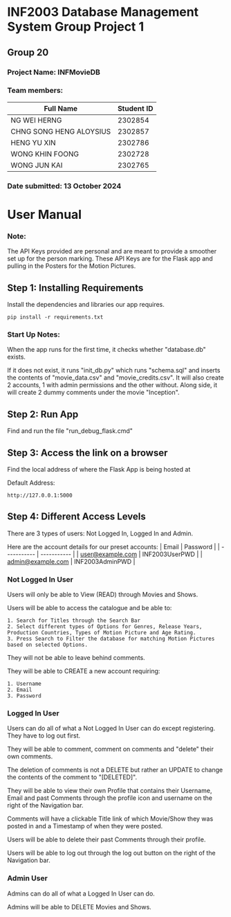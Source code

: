 # INF2003 Database Management System Group Project 1
## Group 20
### Project Name: INFMovieDB
### Team members:
| Full Name | Student ID |
| ----------- | ----------- |
| NG WEI HERNG  | 2302854 |
| CHNG SONG HENG ALOYSIUS | 2302857 |
|HENG YU XIN | 2302786 |
| WONG KHIN FOONG | 2302728 |
| WONG JUN KAI | 2302765 |

### Date submitted: 13 October 2024

# User Manual
### Note:
The API Keys provided are personal and are meant to provide a smoother set up for the person marking. These API Keys are for the Flask app and pulling in the Posters for the Motion Pictures.

## Step 1: Installing Requirements
Install the dependencies and libraries our app requires.
```
pip install -r requirements.txt
```

### Start Up Notes:
When the app runs for the first time, it checks whether "database.db" exists.

If it does not exist, it runs "init_db.py" which runs "schema.sql" and inserts the contents of "movie_data.csv" and "movie_credits.csv". It will also create 2 accounts, 1 with admin permissions and the other without. Along side, it will create 2 dummy comments under the movie "Inception".

## Step 2: Run App
Find and run the file "run_debug_flask.cmd"

## Step 3: Access the link on a browser
Find the local address of where the Flask App is being hosted at

Default Address:
```
http://127.0.0.1:5000
```

## Step 4: Different Access Levels
There are 3 types of users: Not Logged In, Logged In and Admin.

Here are the account details for our preset accounts:
| Email | Password |
| ----------- | ----------- |
| user@example.com | INF2003UserPWD |
| admin@example.com | INF2003AdminPWD |

### Not Logged In User
Users will only be able to View (READ) through Movies and Shows.

Users will be able to access the catalogue and be able to:

    1. Search for Titles through the Search Bar
    2. Select different types of Options for Genres, Release Years, Production Countries, Types of Motion Picture and Age Rating.
    3. Press Search to Filter the database for matching Motion Pictures based on selected Options.

They will not be able to leave behind comments.

They will be able to CREATE a new account requiring:

    1. Username
    2. Email
    3. Password

### Logged In User
Users can do all of what a Not Logged In User can do except registering. They have to log out first.

They will be able to comment, comment on comments and "delete" their own comments. 

The deletion of comments is not a DELETE but rather an UPDATE to change the contents of the comment to "[DELETED]".

They will be able to view their own Profile that contains their Username, Email and past Comments through the profile icon and username on the right of the Navigation bar.

Comments will have a clickable Title link of which Movie/Show they was posted in and a Timestamp of when they were posted.

Users will be able to delete their past Comments through their profile.

Users will be able to log out through the log out button on the right of the Navigation bar.

### Admin User
Admins can do all of what a Logged In User can do.

Admins will be able to DELETE Movies and Shows.
